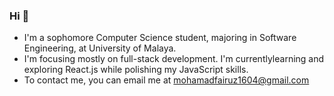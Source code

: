 ### Hi 👋

<!--
**fai1604/fai1604** is a ✨ _special_ ✨ repository because its `README.md` (this file) appears on your GitHub profile.

Here are some ideas to get you started:

- 🔭 I’m currently working on ...
- 🌱 I’m currently learning ...
- 👯 I’m looking to collaborate on ...
- 🤔 I’m looking for help with ...
- 💬 Ask me about ...
- 📫 How to reach me: ...
- 😄 Pronouns: ...
- ⚡ Fun fact: ...
-->

- I'm a sophomore Computer Science student, majoring in Software Engineering, at University of Malaya.
- I'm focusing mostly on full-stack development. I'm currentlylearning and exploring React.js while polishing my JavaScript skills.
- To contact me, you can email me at mohamadfairuz1604@gmail.com
